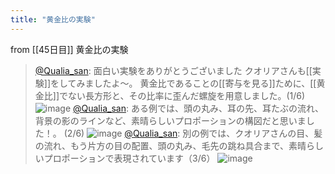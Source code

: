 ```yaml
---
title: "黄金比の実験"
---
```


from [[45日目]]
黄金比の実験
> [@Qualia_san](https://twitter.com/Qualia_san/status/1601764693991116800?s=20&t=0fobG_TeL06d6c50eLzm8w): 面白い実験をありがとうございました クオリアさんも[[実験]]をしてみましたよ～。
> 黄金比であることの[[寄与を見る]]ために、[[黄金比]]でない長方形と、その比率に歪んだ螺旋を用意しました。(1/6)
> ![image](https://pbs.twimg.com/media/FjqZ-HOaAAA9Yub.png)
> [@Qualia_san](https://twitter.com/Qualia_san/status/1601764698311233536?s=20&t=0fobG_TeL06d6c50eLzm8w): ある例では、頭の丸み、耳の先、耳たぶの流れ、背景の影のラインなど、素晴らしいプロポーションの構図だと思いました！。 (2/6)
> ![image](https://pbs.twimg.com/media/FjqaI2vaMAAx47T.jpg)
> [@Qualia_san](https://twitter.com/Qualia_san/status/1601764702316814336?s=20&t=0fobG_TeL06d6c50eLzm8w): 別の例では、クオリアさんの目、髪の流れ、もう片方の目の配置、頭の丸み、毛先の跳ね具合まで、素晴らしいプロポーションで表現されています（3/6）
> ![image](https://pbs.twimg.com/media/FjqaOpEaMAAMHSa.jpg)

